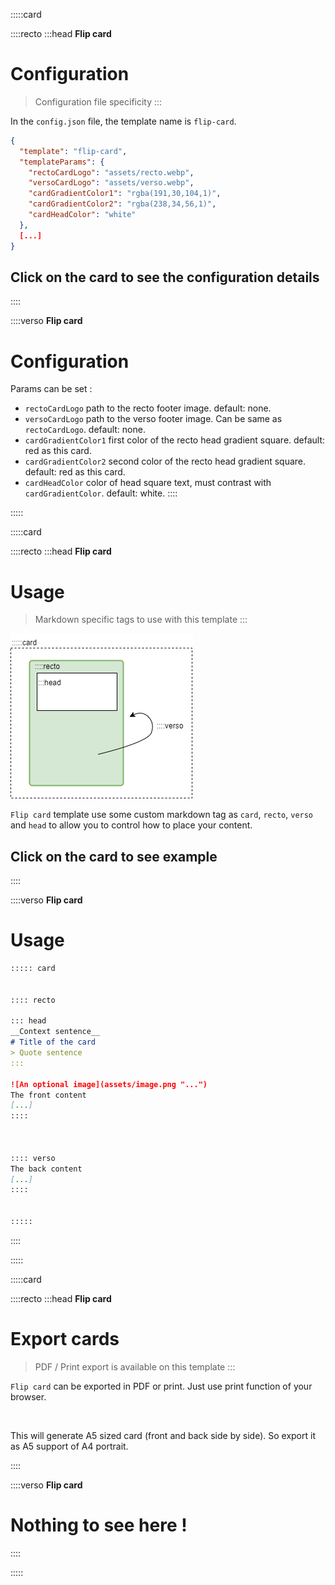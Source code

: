 :::::card

::::recto
:::head
__Flip card__
# Configuration
> Configuration file specificity
:::

In the `config.json` file, the template name is `flip-card`.

```json
{
  "template": "flip-card",
  "templateParams": {
    "rectoCardLogo": "assets/recto.webp",
    "versoCardLogo": "assets/verso.webp",
    "cardGradientColor1": "rgba(191,30,104,1)",
    "cardGradientColor2": "rgba(238,34,56,1)",
    "cardHeadColor": "white"
  },
  [...]
}
```

## Click on the card to see the configuration details
::::

::::verso
__Flip card__
# Configuration

Params can be set :
- `rectoCardLogo` path to the recto footer image. default: none.
- `versoCardLogo` path to the verso footer image. Can be same as `rectoCardLogo`. default: none.
- `cardGradientColor1` first color of the recto head gradient square. default: red as this card.
- `cardGradientColor2` second color of the recto head gradient square. default: red as this card.
- `cardHeadColor` color of head square text, must contrast with `cardGradientColor`. default: white.
::::

:::::

:::::card

::::recto
:::head
__Flip card__
# Usage
> Markdown specific tags to use with this template
:::

![Example diagram](assets/diagram.png "Example diagram")

`Flip card` template use some custom markdown tag as `card`, `recto`, `verso` and `head` to allow you to control how to place your content.

## Click on the card to see example

::::

::::verso
__Flip card__
# Usage

```markdown
::::: card


:::: recto

::: head
__Context sentence__
# Title of the card
> Quote sentence
::: 

![An optional image](assets/image.png "...")
The front content
[...]
:::: 



:::: verso
The back content
[...]
:::: 


::::: 
```

::::

:::::


:::::card

::::recto
:::head
__Flip card__
# Export cards
> PDF / Print export is available on this template
:::

`Flip card` can be exported in PDF or print. Just use print function of your browser.

&nbsp;

This will generate A5 sized card (front and back side by side). So export it as A5 support of A4 portrait.


::::

::::verso
__Flip card__
# Nothing to see here !


::::

:::::
